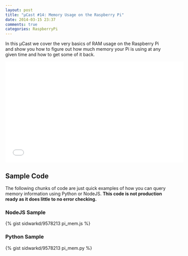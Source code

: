 ```yaml
---
layout: post
title: "µCast #14: Memory Usage on the Raspberry Pi"
date: 2014-03-15 23:37
comments: true
categories: RaspberryPi
---
```


In this µCast we cover the very basics of RAM usage on the Raspberry Pi and show you how to figure out how much memory your Pi is using at any given time and how to get some of it back.

<iframe width="560" height="315" src="//www.youtube.com/embed/EqyVlTP4R5M" frameborder="0" allowfullscreen></iframe>

<!-- more -->

## Sample Code
The following chunks of code are just quick examples of how you can query memory information using Python or NodeJS. **This code is not production ready as it does little to no error checking.**

### NodeJS Sample
{% gist sidwarkd/9578213 pi_mem.js %} 

### Python Sample
{% gist sidwarkd/9578213 pi_mem.py %} 
